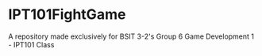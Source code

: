 # IPT101FightGame
A repository made exclusively for BSIT 3-2's Group 6 Game Development 1 - IPT101 Class

